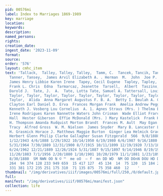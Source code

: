 ```yaml
---
pid: 00576mi
label: Index to Marriages 1869-1989
key: marriage
location: 
keywords: 
description: 
named_persons: 
rights: 
creation_date: 
ingest_date: '2023-11-09'
format: 
source: 
order: '576'
layout: cmhc_item
text: 'Tallack,  Talley, Talley, Talley,  Tamm, C.  Tancek, Tancik, Tancik, Tanner,
  Tanner, Tansey,  James Arvil Elizabeth A. . Herman  M.  John  Joe P.  John Edward
  James Henry Libbie Karen Irene  Tapey, Cecil Eugene  Tapley, Tapley,  Taraboy, Tarbell,  Frank
  Frank L. Chris  Edna  Tarmarcaz, Jeanette  Tarsell,  Albert  Taszinx, Mary A. Tate,
  Darold J.  Tate, J.  A.  Tate, Lotta Tate, Samuel A. Tattersall, Louise  Taylor,
  Taylor, Taylor, Taylor, Taylor, Taylor, Taylor, Taylor, Taylor, Taylor, Taylor,
  Taylor,  Alida  Anna Margaret Augustus F. B. A.  Betty I. Beulah A. Campbell D.
  Clayton Earl Daniel D. Erva  Frances Morgan Frank  Amelia Andrew Peggy Lou Betts
  Kenneth J. Vosberg Lou Cornelius  A. 1. Agnes Straus (Mrs. ) Thelma Ewing (Mrs.)  Hastings  Katherine
  Irene Rodrigues Karen Nannette Waters John Crisman  Wade Elliot Frarck Mary Ann
  Hall  Hester Giberson  Effie McDonald (Mrs. ) Mary Kastelick  Frank H. Buffehr William
  H. Thompson Amanda Rudquist Morton Brandt  Frances M. Ault  May Egan  Cecil H. Smith  Mattie
  Tracy  Alfred Gross  W. M. Nielsen  James Snyder  Mary B. Lancaster Louisa L. Todd  James
  H. Grasmick Horace J. Matthews Maggie Burton  Ginger Lea Helmick Grace A. Hutchins  J.
  Herbert Glenn Philip Clarke Gallagher Susan Fitzgerald  566  9/8/1888 5/1/1944 5/27/1953
  1/12/1943 4/6/1888 1/29/1922 10/14/1950 6/19/1980 6/6/1987 9/16/1880 12/17/1983
  5/31/1964 7/30/1889 12/31/1900 8/7/1915 10/11/1899 12/19/1920 7/13/1898 1/13/1902
  6/24/1962 12/21/1889 12/26/1924 5/31/1887 9/15/1897 9/14/1946 8/19/1931 8/26/1903
  11/20/1883 7/1/1956 2/20/1880 1/10/1901 10/20/1979 11/1/1881 1/23/1897 1/5/1910
  8/30/1880  SM NWN OO N © ™  me oO  — f  mn DD WD  NM OO DOnN DOU HD DBO DD  139
  264  94 374 128 233 949 659  15 417 127  45 134  14  75 120  15 184 236  65 157
  331 381 172 235 251 175 310  71 135 875  75 358 460  12    '
thumbnail: "/img/derivatives/iiif/images/00576mi/full/250,/0/default.jpg"
full: 
manifest: "/img/derivatives/iiif/00576mi/manifest.json"
collection: life
---
```


